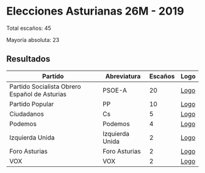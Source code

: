 # Elecciones Asturianas 26M - 2019

Total escaños: 45

Mayoría absoluta: 23

## Resultados

| Partido | Abreviatura | Escaños | Logo |
| - | - | - | - |
| Partido Socialista Obrero Español de Asturias | PSOE-A | 20 | [Logo](https://github.com/playzzz/Pactos/blob/master/Logos/PSOE.jpg?raw=true)
| Partido Popular | PP | 10 | [Logo](https://github.com/playzzz/Pactos/blob/master/Logos/PP.jpg?raw=true)
| Ciudadanos | Cs | 5 | [Logo](https://github.com/playzzz/Pactos/blob/master/Logos/Cs.jpg?raw=true)
| Podemos | Podemos | 4 | [Logo](https://github.com/playzzz/Pactos/blob/master/Logos/Podemos.jpg?raw=true)
| Izquierda Unida | Izquierda Unida | 2 | [Logo](https://github.com/playzzz/Pactos/blob/master/Logos/IU.jpg?raw=true)
| Foro Asturias | Foro Asturias | 2 | [Logo](https://github.com/playzzz/Pactos/blob/master/Logos/Foro%20Asturias.jpg?raw=true)
| VOX | VOX | 2 | [Logo](https://github.com/playzzz/Pactos/blob/master/Logos/VOX.jpg?raw=true)
